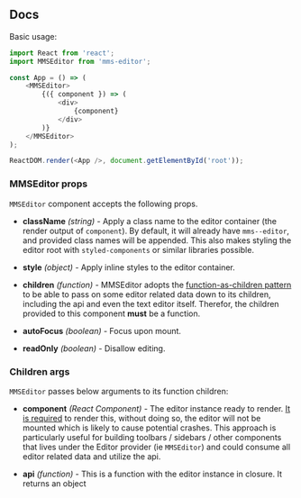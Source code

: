 ## Docs

Basic usage:

```javascript
import React from 'react';
import MMSEditor from 'mms-editor';

const App = () => (
	<MMSEditor>
		{({ component }) => (
			<div>
				{component}
			</div>
		)}
	</MMSEditor>
);

ReactDOM.render(<App />, document.getElementById('root'));
```

### MMSEditor props

`MMSEditor` component accepts the following props.

* **className** *(string)* - Apply a class name to the editor container (the render output of `component`). By default, it will already have `mms--editor`, and provided class names will be appended. This also makes styling the editor root with `styled-components` or similar libraries possible.

* **style** *(object)* - Apply inline styles to the editor container.

* **children** *(function)* - MMSEditor adopts the [function-as-children pattern](https://reactjs.org/docs/jsx-in-depth.html#functions-as-children) to be able to pass on some editor related data down to its children, including the api and even the text editor itself. Therefor, the children provided to this component **must** be a function.

* **autoFocus** *(boolean)* - Focus upon mount.

* **readOnly** *(boolean)* - Disallow editing.

### Children args

`MMSEditor` passes below arguments to its function children:

* **component** *(React Component)* - The editor instance ready to render. <u>It is required</u> to render this, without doing so, the editor will not be mounted which is likely to cause potential crashes. This approach is particularly useful for building toolbars / sidebars / other components that lives under the Editor provider (ie `MMSEditor`) and could consume all editor related data and utilize the api.

* **api** *(function)* - This is a function with the editor instance in closure. It returns an object